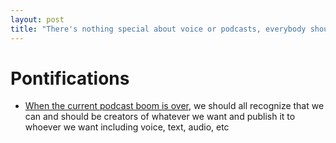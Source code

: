 ```yaml
---
layout: post
title: "There's nothing special about voice or podcasts, everybody should be able to publish what they: voice, audio, text, video whatever whenever they want to whomever they want"
---
```


# Pontifications

* [When the current podcast boom is over](http://rolandtanglao.com/2019/03/02/p1-is-the-current-podcast-boom-over-yet/), we should all recognize that we can and should be creators of whatever we want and publish it to whoever we want including voice, text, audio, etc